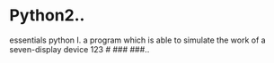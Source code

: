 # Python2..
essentials python
I. a program which is able to simulate the work of a seven-display device
    123 # ### ###..

